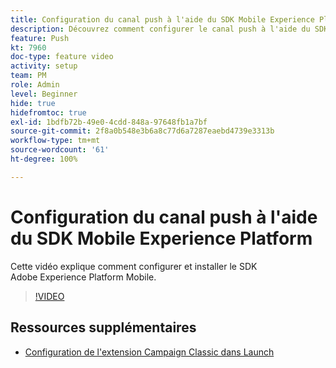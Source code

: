 ```yaml
---
title: Configuration du canal push à l'aide du SDK Mobile Experience Platform
description: Découvrez comment configurer le canal push à l'aide du SDK Mobile Experience Cloud.
feature: Push
kt: 7960
doc-type: feature video
activity: setup
team: PM
role: Admin
level: Beginner
hide: true
hidefromtoc: true
exl-id: 1bdfb72b-49e0-4cdd-848a-97648fb1a7bf
source-git-commit: 2f8a0b548e3b6a8c77d6a7287eaebd4739e3313b
workflow-type: tm+mt
source-wordcount: '61'
ht-degree: 100%

---
```


# Configuration du canal push à l&#39;aide du SDK Mobile Experience Platform

Cette vidéo explique comment configurer et installer le SDK Adobe Experience Platform Mobile.

>[!VIDEO](https://video.tv.adobe.com/v/27699?quality=12)


## Ressources supplémentaires

* [Configuration de l&#39;extension Campaign Classic dans Launch](https://aep-sdks.gitbook.io/docs/using-mobile-extensions/adobe-campaignclassic)
